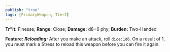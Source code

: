 ```yaml
---
publish: "true"
tags: [PrimaryWeapon, Tier2]
---
```

**Tr”it:** Finesse; **Range:** Close; **Damage:** d8+6 phy; **Burden:** Two-Handed

**Feature:** ***Reloading:*** After you make an attack, roll  `dice:1d6`. On a result of 1, you must mark a Stress to reload this weapon before you can fire it again.
